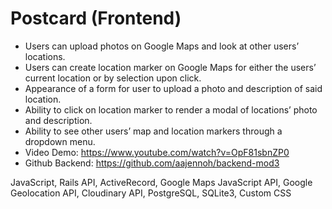 # Postcard (Frontend)

* Users can upload photos on Google Maps and look at other users’ locations.
* Users can create location marker on Google Maps for either the users’ current location or by selection upon click.
* Appearance of a form for user to upload a photo and description of said location.
* Ability to click on location marker to render a modal of locations’ photo and description.
* Ability to see other users’ map and location markers through a dropdown menu.
* Video Demo: https://www.youtube.com/watch?v=OpF81sbnZP0
* Github Backend: https://github.com/aajennoh/backend-mod3



JavaScript, Rails API, ActiveRecord, Google Maps JavaScript API, Google Geolocation API, Cloudinary API, PostgreSQL, SQLite3, Custom CSS
